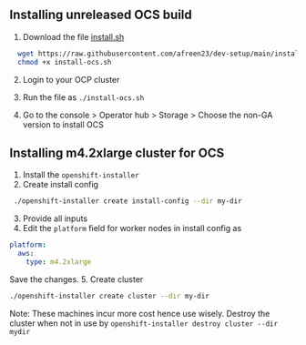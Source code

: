 ## Installing unreleased OCS build

1. Download the file [install.sh](https://github.com/afreen23/dev-setup/blob/main/install-ocs.sh)
  ```bash
    wget https://raw.githubusercontent.com/afreen23/dev-setup/main/install-ocs.sh
    chmod +x install-ocs.sh
  ```

2. Login to your OCP cluster

3. Run the file as `./install-ocs.sh`

4. Go to the console > Operator hub > Storage > Choose the non-GA version to install OCS

## Installing m4.2xlarge cluster for OCS

1. Install the `openshift-installer`
2. Create install config
```bash
 ./openshift-installer create install-config --dir my-dir
```
3. Provide all inputs
4. Edit the `platform` field for worker nodes in install config as
```yaml
platform:
  aws: 
    type: m4.2xlarge
```
Save the changes.
5. Create cluster
```bash
./openshift-installer create cluster --dir my-dir
```

Note: These machines incur more cost hence use wisely. Destroy the cluster when not in use by `openshift-installer destroy cluster --dir mydir`
